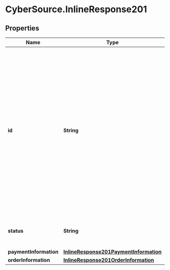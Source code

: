 # CyberSource.InlineResponse201

## Properties
Name | Type | Description | Notes
------------ | ------------- | ------------- | -------------
**id** | **String** | An unique identification number generated by Cybersource to identify the submitted request. Returned by all services. It is also appended to the endpoint of the resource. On incremental authorizations, this value with be the same as the identification number returned in the original authorization response.  | [optional] 
**status** | **String** | The status of the request.  Possible values:  - COMPLETED  | [optional] 
**paymentInformation** | [**InlineResponse201PaymentInformation**](InlineResponse201PaymentInformation.md) |  | [optional] 
**orderInformation** | [**InlineResponse201OrderInformation**](InlineResponse201OrderInformation.md) |  | [optional] 


